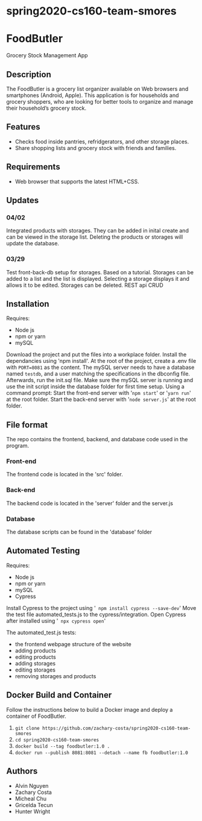 # spring2020-cs160-team-smores

<h1>FoodButler</h1>
<p>Grocery Stock Management App</p>

<!-- Insert screenshot of app here. -->

<h2>Description</h2>
<p>
The FoodButler is a grocery list organizer available on Web browsers and smartphones (Android, Apple).
This application is for households and grocery shoppers,
who are looking for better tools to organize and manage their household’s grocery stock.
</p>

<h2>Features</h2>
<ul>
  <li>Checks food inside pantries, refridgerators, and other storage places.</li>
  <li>Share shopping lists and grocery stock with friends and families.</li>
</ul>

<h2>Requirements</h2>
<ul>
  <!-- Web requirements for HTML support. -->
  <li>Web browser that supports the latest HTML+CSS.</li>
</ul>

<h2>Updates</h2>
<h3>04/02</h3>
<p>
Integrated products with storages. They can be added in inital create and can be viewed in the storage list.
Deleting the products or storages will update the database.
</p>
<h3>03/29</h3>
<p>
Test front-back-db setup for storages. Based on a tutorial.
Storages can be added to a list and the list is displayed.
Selecting a storage displays it and allows it to be edited.
Storages can be deleted.
REST api
CRUD
</p>


<h2>Installation</h2>
<p>Requires:</p>
<ul>
  <li>Node js</li>
  <li>npm or yarn</li>
  <li>mySQL</li>
</ul>
<p>
Download the project and put the files into a workplace folder.
Install the dependancies using 'npm install'.
At the root of the project, create a .env file with 
  <code>PORT=8081</code> as the content.
 The mySQL server needs to have a database named <code>testdb</code>, and a user matching the specifications in
 the dbconfig file. Afterwards, run the init.sql file.
  Make sure the mySQL server is running and use the init script inside the database folder for first time setup.
Using a command prompt:
  Start the front-end server with '<code>npm start</code>' or '<code>yarn run</code>' at the root folder.
  Start the back-end server with '<code>node server.js</code>' at the root folder.

</p>

<h2>File format</h2>
<p>The repo contains the frontend, backend, and database code used in the program. </p>
<h3>Front-end</h3>
<p> The frontend code is located in the 'src' folder. </p>

<h3>Back-end</h3>
<p> The backend code is located in the 'server' folder and the server.js </p>

<h3>Database</h3>
<p> The database scripts can be found in the 'database' folder </p>

<h2>Automated Testing</h2>
<p>Requires:</p>
<ul>
  <li>Node js</li>
  <li>npm or yarn</li>
  <li>mySQL</li>
  <li>Cypress</li>
</ul>
<p>
  Install Cypress to the project using '<code> npm install cypress --save-dev</code>'
  Move the test file automated_tests.js to the cypress/integration.
  Open Cypress after installed using '<code> npx cypress open</code>'
  <p>The automated_test.js tests: </p>
  <ul>
   <li>the frontend webpage structure of the website</li>
   <li>adding products</li>
   <li>editing products</li>
   <li>adding storages</li>
   <li>editing storages</li>
   <li>removing storages and products</li>
 </ul>
</p>
<h2>Docker Build and Container</h2>
<p>
  Follow the instructions below to build a Docker image and deploy a container of FoodButler.
</p>
<ol>
  <li><code>git clone https://github.com/zachary-costa/spring2020-cs160-team-smores</code></li>
  <li><code>cd spring2020-cs160-team-smores</code></li>
  <li><code>docker build --tag foodbutler:1.0 .</code></li>
  <li><code>docker run --publish 8081:8081 --detach --name fb foodbutler:1.0</code></li>
</ol>
<h2>Authors</h2>
<ul>
  <li>Alvin Nguyen</li>
  <li>Zachary Costa</li>
  <li>Micheal Chu</li>
  <li>Gricelda Tecun</li>
  <li>Hunter Wright</li>
</ul>
